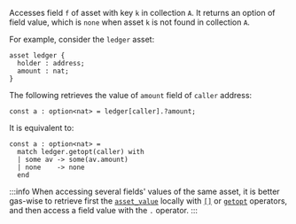Accesses field `f` of asset with key `k` in collection `A`. It returns an option of field value, which is `none` when asset `k` is not found in collection `A`.

For example, consider the `ledger` asset:
```archetype
asset ledger {
  holder : address;
  amount : nat;
}
```

The following retrieves the value of `amount` field of `caller` address:
```archetype
const a : option<nat> = ledger[caller].?amount;
```

It is equivalent to:
```archetype
const a : option<nat> =
  match ledger.getopt(caller) with
  | some av -> some(av.amount)
  | none    -> none
  end
```

:::info
When accessing several fields' values of the same asset, it is better gas-wise to retrieve first the [`asset_value`](/docs/reference/types#asset_value<A>) locally with [`[]`](/docs/reference/expressions/asset#ak--asset_keya) or [`getopt`](/docs/reference/expressions/asset#agetoptk--asset_keya) operators, and then access a field value with the `.` operator.
:::
